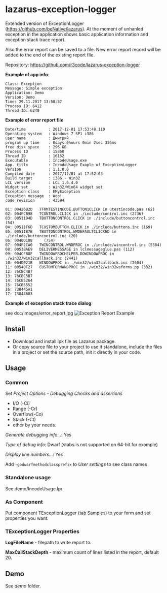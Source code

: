 # lazarus-exception-logger

Extended version of ExceptionLogger (https://github.com/beNative/lazarus).
At the moment of unhanled exception in the application shows basic application 
information and exception stack trace report. 

Also the error report can be saved to a file. New error report record will be 
added to the end of the existing report file.

Repository: https://github.com/r3code/lazarus-exception-logger

**Example of app info**:

    Class: Exception
    Message: Simple exception
    Application: Demo
    Version: Demo
    Time: 29.11.2017 13:58:57
    Process ID: 6412
    Thread ID: 6240
    
**Example of error report file**

    Date/time          : 2017-12-01 17:53:48.110
    Operating system   : Windows 7 SP1 i386
    user name          : Дмитрий
    program up time    : 0days 0hours 0min 2sec 356ms
    free disk space    : 296 GB
    Process ID         : 15860
    Thread ID          : 16152
    Executable         : IncodeUsage.exe
    App. title         : IncodeUsage Exaple of ExceptionLogger
    Version            : 1.1.0.0
    Compiled date      : 2017/12/01 at 17:52:03
    Build target       : i386 - Win32
    LCL version        : LCL 1.6.4.0
    Widget set         : Win32/Win64 widget set
    Exception class    : EMyException
    Exception message  : Woo!
    code revision      : 43594

    01: 00426B2D   TFRMTESTINCODE.BUTTON1CLICK in utestincode.pas (62)
    02: 004FCB98   TCONTROL.CLICK in ./include/control.inc (2736)
    03: 0051194D   TBUTTONCONTROL.CLICK in ./include/buttoncontrol.inc (54)
    04: 00511F6D   TCUSTOMBUTTON.CLICK in ./include/buttons.inc (169)
    05: 0051187B   TBUTTONCONTROL.WMDEFAULTCLICKED in ./include/buttoncontrol.inc (20)
    06: 0040D188     (754)
    07: 004F2CA0   TWINCONTROL.WNDPROC in ./include/wincontrol.inc (5384)
    08: 0053BAE9   DELIVERMESSAGE in lclmessageglue.pas (112)
    09: 004CFB8F   TWINDOWPROCHELPER.DOWINDOWPROC in ./win32/win32callback.inc (2441)
    10: 004D021B   WINDOWPROC in ./win32/win32callback.inc (2604)
    11: 00540F27   CUSTOMFORMWNDPROC in ./win32/win32wsforms.pp (382)
    12: 76CBC4B7     
    13: 76CBC5B7     
    14: 76CB5264     
    15: 76CB5552     
    16: 738445A1     
    17: 73844603 

    
**Example of exception stack trace dialog**:

see doc/images/error_report.jpg
![Exception Report Example](https://raw.githubusercontent.com/r3code/lazarus-exception-logger/master/doc/images/error_report.jpg)

## Install 

* Download and install lpk file as Lazarus package.
* Or copy source file to your project to use it standalone, include the files in a project or set the source path, init it directly in your code.

## Usage

### Common

Set *Project Options - Debugging* 
*Checks and assertions*
 
* I/O (-Ci)
* Range (-Cr)
* Overflow(-Co)
* Stack (-Ct)
* other by your needs.

*Generate debugging info...*: Yes

*Type of debug info*: Dwarf (stabs is not supported on 64-bit for example)

*Display line numbers...*: Yes

Add `-godwarfmethodclassprefix` to *User settings* to see class names

### Standalone usage

See demo/IncodeUsage.lpr

### As Component

Put component TExceptionLogger (tab Samples) to your form and set properties you want.

### TExceptionLogger Properties 

**LogFileName** - filepath to write report to.

**MaxCallStackDepth** - maximum count of lines listed in the report, default 20.

## Demo 

See *demo* folder.



